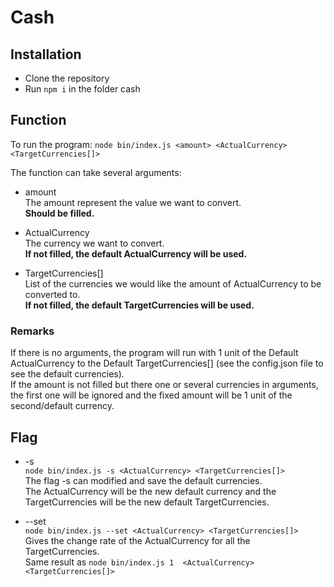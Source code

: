 # Cash


## Installation

* Clone the repository
* Run `npm i` in the folder cash


## Function

To run the program:
`node bin/index.js <amount> <ActualCurrency> <TargetCurrencies[]>`      
  
The function can take several arguments: 

  * amount    
    The amount represent the value we want to convert.       
    **Should be filled.**

  * ActualCurrency   
    The currency we want to convert.     
    **If not filled, the default ActualCurrency will be used.**

  * TargetCurrencies[]        
    List of the currencies we would like the amount of ActualCurrency to be converted to.      
    **If not filled, the default TargetCurrencies will be used.**


 ### Remarks
 If there is no arguments, the program will run with 1 unit of the Default ActualCurrency to the Default TargetCurrencies[] (see the config.json file to see the default currencies).     
 If the amount is not filled but there one or several currencies in arguments, the first one will be ignored and the fixed amount will be 1 unit of the second/default currency.

## Flag

* -s      
  `node bin/index.js -s <ActualCurrency> <TargetCurrencies[]>`   
  The flag -s can modified and save the default currencies.     
  The ActualCurrency will be the new default currency and the TargetCurrencies will be the new default TargetCurrencies.
  
 
* --set       
  `node bin/index.js --set <ActualCurrency> <TargetCurrencies[]>`   
  Gives the change rate of the ActualCurrency for all the TargetCurrencies.    
  Same result as `node bin/index.js 1  <ActualCurrency> <TargetCurrencies[]>`
